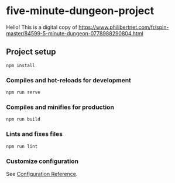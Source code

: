 # five-minute-dungeon-project

Hello! This is a digital copy of 
https://www.philibertnet.com/fr/spin-master/84599-5-minute-dungeon-0778988290804.html

## Project setup
```
npm install
```

### Compiles and hot-reloads for development
```
npm run serve
```

### Compiles and minifies for production
```
npm run build
```

### Lints and fixes files
```
npm run lint
```

### Customize configuration
See [Configuration Reference](https://cli.vuejs.org/config/).
